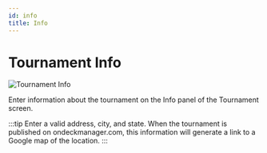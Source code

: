 ```yaml
---
id: info
title: Info
---
```


# Tournament Info

![Tournament Info](/img/tournament-info-main.svg)

Enter information about the tournament on the Info panel of the Tournament screen.

:::tip
Enter a valid address, city, and state. When the tournament is published on ondeckmanager.com, this information will generate a link to a Google map of the location.
:::
